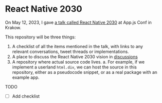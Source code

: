 #  React Native 2030

On May 12, 2023, I gave [a talk called React Native 2030](https://www.youtube.com/live/1WnmFqImedY?feature=share&t=28058) at App.js Conf in Krakow.

This repository will be three things:

1. A checklist of all the items mentioned in the talk, with links to any relevant conversations, tweet threads or implementations.
2. A place to discuss the React Native 2030 vision in [discussions](/nandorojo/react-native-2030/discussions)
3. A repository where actual source code lives. 
  a. For example, if we implement a userland `html.div`, we can host the source in this repository, either as a pseudocode snippet, or as a real package with an example app.
  
TODO

- [ ] Add checklist
